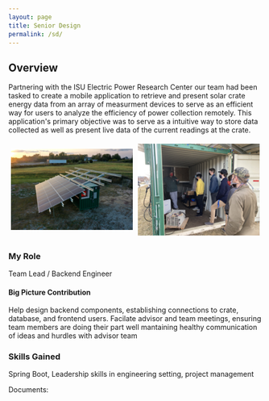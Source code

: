 ```yaml
---
layout: page
title: Senior Design
permalink: /sd/
---
```


## Overview
Partnering with the ISU Electric Power Research Center our team had been tasked to create a mobile application to retrieve and present solar crate energy data from an array of measurment devices to serve as an efficient way for users to analyze the efficiency of power collection remotely. This application's primary objective was to serve as a intuitive way to store data collected as well as present live data of the current readings at the crate.

<div style="display:flex;align-items:center;">
  <div style="flex:50%;padding:5px;">
    <img src="/images/crate_pic.png" style="width:100%;">
  </div>
  <div style="flex:50%;padding:5px;">
    <img src="/images/crateVisit3.jpg" style="width:100%;">
  </div>
</div>

### My Role
Team Lead / Backend Engineer

#### Big Picture Contribution
Help design backend components, establishing connections to crate, database, and frontend users. Facilate advisor and team meetings, ensuring team members are doing their part well mantaining healthy communication of ideas and hurdles with advisor team

### Skills Gained
Spring Boot, Leadership skills in engineering setting, project management

Documents:
